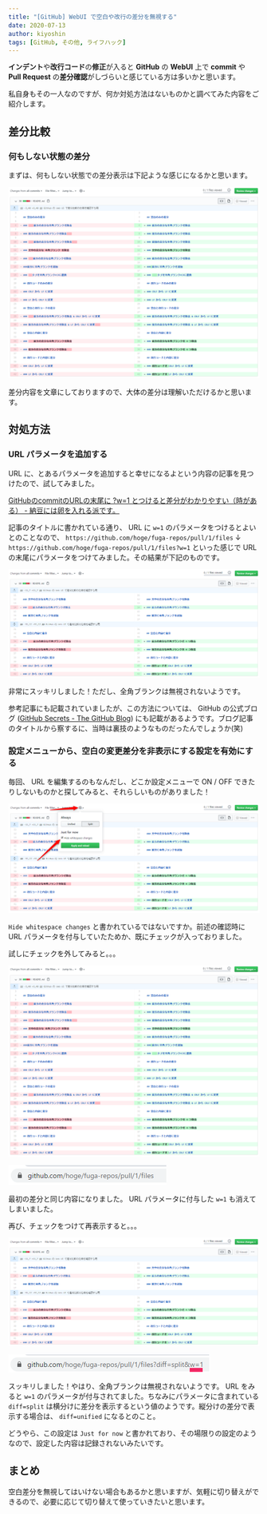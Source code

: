 ```yaml
---
title: "[GitHub] WebUI で空白や改行の差分を無視する"
date: 2020-07-13
author: kiyoshin
tags: [GitHub, その他, ライフハック]
---
```


**インデント**や**改行コード**の**修正**が入ると **GitHub** の **WebUI** 上で **commit** や **Pull Request** の**差分確認**がしづらいと感じている方は多いかと思います。

私自身もその一人なのですが、何か対処方法はないものかと調べてみた内容をご紹介します。


## 差分比較

### 何もしない状態の差分

まずは、何もしない状態での差分表示は下記ような感じになるかと思います。

![](images/github-webui-ignore-whitespace-and-newline-character-differences-1.png)

差分内容を文章にしておりますので、大体の差分は理解いただけるかと思います。

## 対処方法

### URL パラメータを追加する

URL に、とあるパラメータを追加すると幸せになるよという内容の記事を見つけたので、試してみました。

[GitHubのcommitのURLの末尾に ?w=1 とつけると差分がわかりやすい（時がある） - 納豆には卵を入れる派です。](https://ken-c-lo.hatenadiary.org/entry/20130410/1365623063)

記事のタイトルに書かれている通り、 URL に `w=1` のパラメータをつけるとよいとのことなので、
`https://github.com/hoge/fuga-repos/pull/1/files`
↓
`https://github.com/hoge/fuga-repos/pull/1/files?w=1`
といった感じで URL の末尾にパラメータをつけてみました。その結果が下記のものです。

![](images/github-webui-ignore-whitespace-and-newline-character-differences-2.png)

非常にスッキリしました！ただし、全角ブランクは無視されないようです。

参考記事にも記載されていましたが、この方法については、 GitHub の公式ブログ ([GitHub Secrets - The GitHub Blog](https://github.blog/2011-10-21-github-secrets/)) にも記載があるようです。ブログ記事のタイトルから察するに、当時は裏技のようなものだったんでしょうか(笑)

### 設定メニューから、空白の変更差分を非表示にする設定を有効にする

毎回、 URL を編集するのもなんだし、どこか設定メニューで ON / OFF できたりしないものかと探してみると、それらしいものがありました！

![](images/github-webui-ignore-whitespace-and-newline-character-differences-3.png)

`Hide whitespace changes` と書かれているではないですか。前述の確認時に URL パラメータを付与していたためか、既にチェックが入っておりました。

試しにチェックを外してみると。。。

![](images/github-webui-ignore-whitespace-and-newline-character-differences-1.png)

![](images/github-webui-ignore-whitespace-and-newline-character-differences-4.png)

最初の差分と同じ内容になりました。 URL パラメータに付与した `w=1` も消えてしまいました。

再び、チェックをつけて再表示すると。。。

![](images/github-webui-ignore-whitespace-and-newline-character-differences-2.png)

![](images/github-webui-ignore-whitespace-and-newline-character-differences-5.png)

スッキリしました！やはり、全角ブランクは無視されないようです。 URL をみると `w=1` のパラメータが付与されてました。ちなみにパラメータに含まれている `diff=split` は横分けに差分を表示するという値のようです。縦分けの差分で表示する場合は、 `diff=unified` になるとのこと。

どうやら、この設定は `Just for now` と書かれており、その場限りの設定のようなので、設定した内容は記録されないみたいです。

## まとめ

空白差分を無視してはいけない場合もあるかと思いますが、気軽に切り替えができるので、必要に応じて切り替えて使っていきたいと思います。
